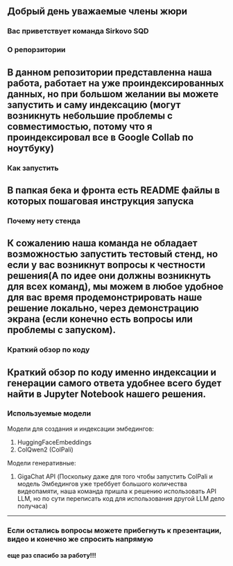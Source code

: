## Добрый день уважаемые члены жюри
### Вас приветствует команда Sirkovo SQD
### О репорзитории
В данном репозитории представленна наша работа, работает на уже проиндексированных данных, но при большом желании вы можете запустить и саму индексацию (могут возникнуть небольшие проблемы с совместимостью, потому что я проиндексировал все в Google Collab по ноутбуку)
---
### Как запустить
В папкая бека и фронта есть README файлы в которых пошаговая инструкция запуска
---
### Почему нету стенда
К сожалению наша команда не обладает возможностью запустить тестовый стенд, но если у вас возникнут вопросы к честности решения(А по идее они должны возникнуть для всех команд), мы можем в любое удобное для вас время продемонстрировать наше решение локально, через демонстрацию экрана (если конечно есть вопросы или проблемы с запуском).
---
### Краткий обзор по коду
Краткий обзор по коду именно индексации и генерации самого ответа удобнее всего будет найти в Jupyter Notebook нашего решения.
---
### Используемые модели 
Модели для создания и индексации эмбедингов:
1. HuggingFaceEmbeddings
2. ColQwen2 (ColPali)

Модели генеративные:
1. GigaChat API (Поскольку даже для того чтобы запустить ColPali и модель Эмбедингов уже треббует большого количества видеопамяти, наша команда пришла к решению использовать API LLM, но по сути переписать код для использования другой LLM дело получаса)
---
### Если остались вопросы можете прибегнуть к презентации, видео и конечно же спросить напрямую

#### еще раз спасибо за работу!!!
